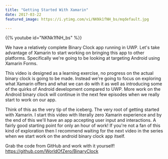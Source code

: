 ```yaml
---
title: "Getting Started With Xamarin"
date: 2017-03-22
featured_image: https://i.ytimg.com/vi/NKNk1fNH_bs/mqdefault.jpg

---
```


{{% youtube id="NKNk1fNH_bs" %}}

We have a relatively complete Binary Clock app running in UWP. Let's take advantage of Xamarin to start working on bringing this app to other platforms. Specifically we're going to be looking at targeting Android using Xamarin Forms.

This video is designed as a learning exercise, no progress on the actual binary clock is going to be made. Instead we're going to focus on exploring what Xamarin offers and what we can do with it as well as introducing some of the quirks of Android development compared to UWP. More work on the Android binary clock will continue in the next few episodes when we really start to work on our app.

Think of this as the very tip of the iceberg. The very root of getting started with Xamarin. I start this video with literally zero Xamarin experience and by the end of this we'll have an app accepting user input and interactions. A fairly good starting point for only an hour of work! If you're not a fan of this kind of exploration then I recommend waiting for the next video in the series when we start work on the android binary clock app itself.

Grab the code from GitHub and work with it yourself! https://github.com/WorldOfZero/BinaryClock